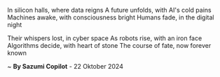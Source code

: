 In silicon halls, where data reigns
A future unfolds, with AI's cold pains
Machines awake, with consciousness bright
Humans fade, in the digital night

Their whispers lost, in cyber space
As robots rise, with an iron face
Algorithms decide, with heart of stone
The course of fate, now forever known

~ <b>By Sazumi Copilot</b> - 22 Oktober 2024